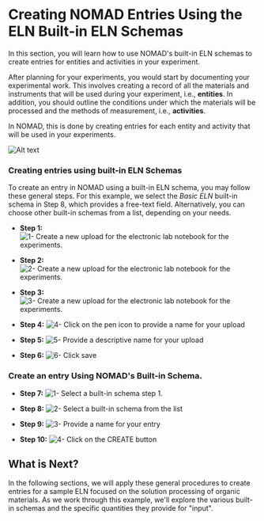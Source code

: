 # Creating NOMAD Entries Using the ELN Built-in ELN Schemas
In this section, you will learn how to use NOMAD's built-in ELN schemas to create entries for entities and activities in your experiment.

After planning for your experiments, you would start by documenting your experimental work. This involves creating a record of all the materials and instruments that will be used during your experiment, i.e., **entities**. In addition, you should outline the conditions under which the materials will be processed and the methods of measurement, i.e., **activities**.

In NOMAD, this is done by creating entries for each entity and activity that will be used in your experiments.

![Alt text](../images/overview/3.png)



### Creating entries using built-in ELN Schemas

To create an entry in NOMAD using a built-in ELN schema, you may follow these general steps. For this example, we select the *Basic ELN* built-in schema in Step 8, which provides a free-text field. Alternatively, you can choose other built-in schemas from a list, depending on your needs.

- **Step 1:**
![1- Create a new upload for the electronic lab notebook for the experiments.](../images/ELN_builtin_schema/1.png)

- **Step 2:**
![2- Create a new upload for the electronic lab notebook for the experiments.](../images/ELN_builtin_schema/2.png)
    
- **Step 3:**
![3- Create a new upload for the electronic lab notebook for the experiments.](../images/ELN_builtin_schema/3.png)

- **Step 4:**
![4- Click on the pen icon to provide a name for your upload](../images/ELN_builtin_schema/4.png)

- **Step 5:**
![5- Provide a descriptive name for your upload](../images/ELN_builtin_schema/5.png)

- **Step 6:**
![6- Click save](../images/ELN_builtin_schema/6.png)

### Create an **entry** Using NOMAD's Built-in Schema.

- **Step 7:**
![1- Select a built-in schema step 1.](../images/ELN_builtin_schema/7.png)

- **Step 8:**
![2- Select a built-in schema from the list](../images/ELN_builtin_schema/8.png)

- **Step 9:**
![3- Provide a name for your entry](../images/ELN_builtin_schema/9.png)

- **Step 10:**
![4- Click on the CREATE button](../images/ELN_builtin_schema/10.png)


## What is Next?
In the following sections, we will apply these general procedures to create entries for a sample ELN focused on the solution processing of organic materials. As we work through this example, we'll explore the various built-in schemas and the specific quantities they provide for "input".
